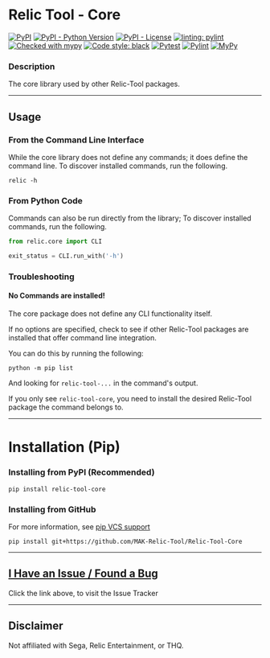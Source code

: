 # Relic Tool - Core
[![PyPI](https://img.shields.io/pypi/v/relic-tool-core)](https://pypi.org/project/relic-tool-core/)
[![PyPI - Python Version](https://img.shields.io/pypi/v/relic-tool-core)](https://www.python.org/downloads/)
[![PyPI - License](https://img.shields.io/pypi/l/relic-tool-core)](https://github.com/MAK-Relic-Tool/Relic-Tool-Core/blob/main/LICENSE.txt)
[![linting: pylint](https://img.shields.io/badge/linting-pylint-yellowgreen)](https://github.com/PyCQA/pylint)
[![Checked with mypy](http://www.mypy-lang.org/static/mypy_badge.svg)](http://mypy-lang.org/)
[![Code style: black](https://img.shields.io/badge/code%20style-black-000000.svg)](https://github.com/psf/black)
[![Pytest](https://github.com/MAK-Relic-Tool/Relic-Tool-Core/actions/workflows/pytest.yml/badge.svg)](https://github.com/MAK-Relic-Tool/Relic-Tool-Core/actions/workflows/pytest.yml)
[![Pylint](https://github.com/MAK-Relic-Tool/Relic-Tool-Core/actions/workflows/pylint.yml/badge.svg)](https://github.com/MAK-Relic-Tool/Relic-Tool-Core/actions/workflows/pylint.yml)
[![MyPy](https://github.com/MAK-Relic-Tool/Relic-Tool-Core/actions/workflows/mypy.yml/badge.svg)](https://github.com/MAK-Relic-Tool/Relic-Tool-Core/actions/workflows/mypy.yml)

### Description
The core library used by other Relic-Tool packages.

------

## Usage
### From the Command Line Interface
While the core library does not define any commands; it does define the command line. To discover installed commands, run the following.

```console
relic -h
```

### From Python Code
Commands can also be run directly from the library; To discover installed commands, run the following.
```python
from relic.core import CLI

exit_status = CLI.run_with('-h')
```
### Troubleshooting
#### No Commands are installed!
The core package does not define any CLI functionality itself.

If no options are specified, check to see if other Relic-Tool packages are installed that offer command line integration.

You can do this by running the following:
```console
python -m pip list
```
And looking for `relic-tool-...` in the command's output.

If you only see `relic-tool-core`, you need to install the desired Relic-Tool package the command belongs to.


------

# Installation (Pip)
### Installing from PyPI (Recommended)
```
pip install relic-tool-core
```
### Installing from GitHub
For more information, see [pip VCS support](https://pip.pypa.io/en/stable/topics/vcs-support/#git)
```
pip install git+https://github.com/MAK-Relic-Tool/Relic-Tool-Core
```

------

## [I Have an Issue / Found a Bug](https://github.com/MAK-Relic-Tool/Issue-Tracker/issues)
Click the link above, to visit the Issue Tracker

------

## Disclaimer
Not affiliated with Sega, Relic Entertainment, or THQ.



